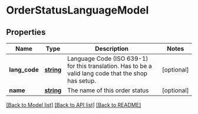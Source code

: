 # OrderStatusLanguageModel

## Properties
Name | Type | Description | Notes
------------ | ------------- | ------------- | -------------
**lang_code** | [**string**](.md) | Language Code (ISO 639-1) for this translation. Has to be a valid lang code that the shop has setup. | [optional] 
**name** | [**string**](.md) | The name of this order status | [optional] 


[[Back to Model list]](../README.md#documentation-for-models) [[Back to API list]](../README.md#documentation-for-api-endpoints) [[Back to README]](../README.md)


